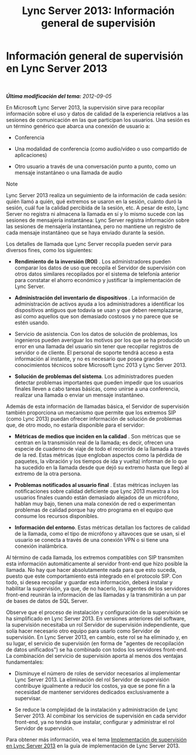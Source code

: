 ﻿---
title: 'Lync Server 2013: Información general de supervisión'
TOCTitle: Información general de supervisión
ms:assetid: 5d5eb658-7fe0-42e6-acaf-700051d0a823
ms:mtpsurl: https://technet.microsoft.com/es-es/library/JJ204937(v=OCS.15)
ms:contentKeyID: 48275411
ms.date: 01/07/2017
mtps_version: v=OCS.15
ms.translationtype: HT
---

# Información general de supervisión en Lync Server 2013

 

_**Última modificación del tema:** 2012-09-05_

En Microsoft Lync Server 2013, la supervisión sirve para recopilar información sobre el uso y datos de calidad de la experiencia relativos a las sesiones de comunicación en las que participan los usuarios. Una sesión es un término genérico que abarca una conexión de usuario a:

  - Conferencia

  - Una modalidad de conferencia (como audio/vídeo o uso compartido de aplicaciones)

  - Otro usuario a través de una conversación punto a punto, como un mensaje instantáneo o una llamada de audio


> [!NOTE]
> Lync Server 2013 realiza un seguimiento de la información de cada sesión: quién llamó a quién, qué extremos se usaron en la sesión, cuánto duró la sesión, cuál fue la calidad percibida de la sesión, etc. A pesar de esto, Lync Server no registra ni almacena la llamada en sí y lo mismo sucede con las sesiones de mensajería instantánea: Lync Server registra información sobre las sesiones de mensajería instantánea, pero no mantiene un registro de cada mensaje instantáneo que se haya enviado durante la sesión.



Los detalles de llamada que Lync Server recopila pueden servir para diversos fines, como los siguientes:

  - **Rendimiento de la inversión (ROI)** . Los administradores pueden comparar los datos de uso que recopila el Servidor de supervisión con otros datos similares recopilados por el sistema de telefonía anterior para constatar el ahorro económico y justificar la implementación de Lync Server.

  - **Administración del inventario de dispositivos** . La información de administración de activos ayuda a los administradores a identificar los dispositivos antiguos que todavía se usan y que deben reemplazarse, así como aquellos que son demasiado costosos y no parece que se estén usando.

  - Servicio de asistencia. Con los datos de solución de problemas, los ingenieros pueden averiguar los motivos por los que se ha producido un error en una llamada del usuario sin tener que recopilar registros de servidor o de cliente. El personal de soporte tendrá acceso a esta información al instante, y no es necesario que posea grandes conocimientos técnicos sobre Microsoft Lync 2013 y Lync Server 2013.

  - **Solución de problemas del sistema**. Los administradores pueden detectar problemas importantes que pueden impedir que los usuarios finales lleven a cabo tareas básicas, como unirse a una conferencia, realizar una llamada o enviar un mensaje instantáneo.

Además de esta información de llamadas básica, el Servidor de supervisión también proporciona un mecanismo que permite que los extremos SIP (como Lync 2013) puedan ofrecer información de solución de problemas que, de otro modo, no estaría disponible para el servidor:

  - **Métricas de medios que inciden en la calidad** . Son métricas que se centran en la transmisión real de la llamada; es decir, ofrecen una especie de cuaderno de viaje de todo el recorrido de la llamada a través de la red. Estas métricas (que engloban aspectos como la pérdida de paquetes, la vibración y los tiempos de ida y vuelta) informan de lo que ha sucedido en la llamada desde que dejó su extremo hasta que llegó al extremo de la otra persona.

  - **Problemas notificados al usuario final** . Estas métricas incluyen las notificaciones sobre calidad deficiente que Lync 2013 muestra a los usuarios finales cuando están demasiado alejados de un micrófono, hablan muy bajo, tienen una mala conexión de red o experimentan problemas de calidad porque hay otro programa en el equipo que consume los recursos disponibles.

  - **Información del entorno**. Estas métricas detallan los factores de calidad de la llamada, como el tipo de micrófono y altavoces que se usan, si el usuario se conecta a través de una conexión VPN o si tiene una conexión inalámbrica.

Al término de cada llamada, los extremos compatibles con SIP transmiten esta información automáticamente al servidor front-end que hizo posible la llamada. No hay que hacer absolutamente nada para que esto suceda, puesto que este comportamiento está integrado en el protocolo SIP. Con todo, si desea recopilar y guardar esta información, deberá instalar y habilitar la supervisión, ya que, de no hacerlo, los agentes de los servidores front-end reunirán la información de las llamadas y la transmitirán a un par de bases de datos de SQL Server.

Observe que el proceso de instalación y configuración de la supervisión se ha simplificado en Lync Server 2013. En versiones anteriores del software, la supervisión necesitaba un rol Servidor de supervisión independiente, que solía hacer necesario otro equipo para usarlo como Servidor de supervisión. En Lync Server 2013, en cambio, este rol se ha eliminado y, en su lugar, el servicio de supervisión (en forma de "agentes de recopilación de datos unificados") se ha combinado con todos los servidores front-end. La combinación del servicio de supervisión aporta al menos dos ventajas fundamentales:

  - Disminuye el número de roles de servidor necesarios al implementar Lync Server 2013. La eliminación del rol Servidor de supervisión contribuye igualmente a reducir los costos, ya que se pone fin a la necesidad de mantener servidores dedicados exclusivamente a supervisar.

  - Se reduce la complejidad de la instalación y administración de Lync Server 2013. Al combinar los servicios de supervisión en cada servidor front-end, ya no tendrá que instalar, configurar y administrar el rol Servidor de supervisión.

Para obtener más información, vea el tema [Implementación de supervisión en Lync Server 2013](lync-server-2013-deploying-monitoring.md) en la guía de implementación de Lync Server 2013.

